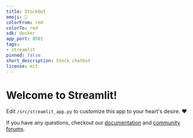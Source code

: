 ```yaml
---
title: Stockbot
emoji: 🚀
colorFrom: red
colorTo: red
sdk: docker
app_port: 8501
tags:
- streamlit
pinned: false
short_description: Stock chatbot
license: mit
---
```


# Welcome to Streamlit!

Edit `/src/streamlit_app.py` to customize this app to your heart's desire. :heart:

If you have any questions, checkout our [documentation](https://docs.streamlit.io) and [community
forums](https://discuss.streamlit.io).

